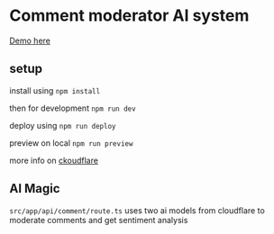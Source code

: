 # Comment moderator AI system

[Demo here](https://cf-challenge-comment-system.pages.dev/)

## setup
 install using
 `npm install`

 then for development
 `npm run dev`

 deploy using
 `npm run deploy`

 preview on local
 `npm run preview`

 more info on [ckoudflare](https://developers.cloudflare.com/pages/framework-guides/nextjs/deploy-a-nextjs-site/)

 ## AI Magic
 `src/app/api/comment/route.ts` uses two ai models from cloudflare to moderate comments and get sentiment analysis